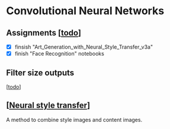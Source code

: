 ---
---

# Convolutional Neural Networks

## Assignments [[todo]]

* [x] finsish "Art_Generation_with_Neural_Style_Transfer_v3a"
* [x] finish "Face Recognition" notebooks

## Filter size outputs

[[todo]]

## [[Neural style transfer]]

A method to combine style images and content images.

[//begin]: # "Autogenerated link references for markdown compatibility"
[todo]: todo "Todo"
[Neural style transfer]: neural-style-transfer "Neural Style Transfer"
[//end]: # "Autogenerated link references"
